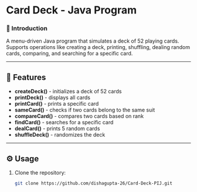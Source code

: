 # Card Deck - Java Program

### 📌 Introduction
A menu-driven Java program that simulates a deck of 52 playing cards. Supports operations like creating a deck, printing, shuffling, dealing random cards, comparing, and searching for a specific card.

---

## 🚀 Features
- **createDeck()** - initializes a deck of 52 cards
- **printDeck()** - displays all cards
- **printCard()** - prints a specific card
- **sameCard()** - checks if two cards belong to the same suit
- **compareCard()** - compares two cards based on rank
- **findCard()** - searches for a specific card
- **dealCard()** - prints 5 random cards
- **shuffleDeck()** - randomizes the deck

---

## ⚙️ Usage
1. Clone the repository:
   ```sh
   git clone https://github.com/dishagupta-26/Card-Deck-PIJ.git 